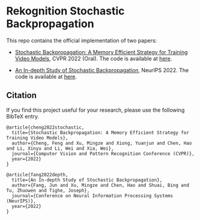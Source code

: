 # Rekognition Stochastic Backpropagation

This repo contains the official implementation of two papers:

- [Stochastic Backpropagation: A Memory Efficient Strategy for Training Video Models](https://arxiv.org/abs/2203.16755),
CVPR 2022 (Oral). The code is available at [here](https://github.com/amazon-science/stochastic-backpropagation/tree/cvpr2022).

- [An In-depth Study of Stochastic Backpropagation](https://arxiv.org/abs/2210.00129), NeurIPS 2022. The code is available at [here](https://github.com/amazon-science/stochastic-backpropagation/tree/neurips2022).

## Citation

If you find this project useful for your research, please use the
following BibTeX entry.

    @article{cheng2022stochastic,
      title={Stochastic Backpropagation: A Memory Efficient Strategy for Training Video Models},
      author={Cheng, Feng and Xu, Mingze and Xiong, Yuanjun and Chen, Hao and Li, Xinyu and Li, Wei and Xia, Wei},
      journal={Computer Vision and Pattern Recognition Conference (CVPR)},
      year={2022}
    }
   
    @article{fang2022depth,
      title={An In-depth Study of Stochastic Backpropagation},
      author={Fang, Jun and Xu, Mingze and Chen, Hao and Shuai, Bing and Tu, Zhuowen and Tighe, Joseph},
      journal={Conference on Neural Information Processing Systems (NeurIPS)},
      year={2022}
    }

   
